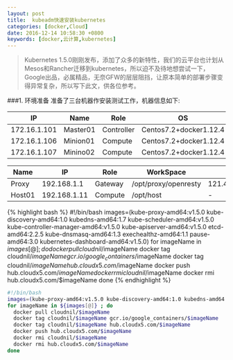 ```yaml
---
layout: post
title:  kubeadm快速安装kubernetes
categories: [docker,Cloud]
date: 2016-12-14 10:58:30 +0800
keywords: [docker,云计算,kubernetes]
---
```


>Kubernetes 1.5.0刚刚发布，添加了众多的新特性，我们的云平台也计划从Mesos和Rancher迁移到kubernetes，所以迫不及待地想尝试一下，Google出品，必属精品，无奈GFW的层层阻挡，让原本简单的部署步骤变得异常复杂，所以写下此文，供各位参考。

###1. 环境准备
准备了三台机器作安装测试工作，机器信息如下: 

|      IP      |   Name   |    Role    |           OS           |
|--------------|----------|------------|------------------------|
| 172.16.1.101 | Master01 | Controller | Centos7.2+docker1.12.4 |
| 172.16.1.106 | Minion01 | Compute    | Centos7.2+docker1.12.4 |
| 172.16.1.107 | Minino02 | Compute    | Centos7.2+docker1.12.4 |

|  Name  |      IP      |   Role  |      WorkSpace       |      EIP       |
|--------|--------------|---------|----------------------|----------------|
| Proxy  | 192.168.1.1  | Gateway | /opt/proxy/openresty | 121.43.163.218 |
| Host01 | 192.168.1.11 | Compute | /opt/host            | -              |

{% highlight bash %}
#!/bin/bash
images=(kube-proxy-amd64:v1.5.0 kube-discovery-amd64:1.0 kubedns-amd64:1.7 kube-scheduler-amd64:v1.5.0 kube-controller-manager-amd64:v1.5.0 kube-apiserver-amd64:v1.5.0 etcd-amd64:2.2.5 kube-dnsmasq-amd64:1.3 exechealthz-amd64:1.1 pause-amd64:3.0 kubernetes-dashboard-amd64:v1.5.0)
for imageName in ${images[@]} ; do
  docker pull cloudnil/$imageName
  docker tag cloudnil/$imageName gcr.io/google_containers/$imageName
  docker tag cloudnil/$imageName hub.cloudx5.com/$imageName
  docker push hub.cloudx5.com/$imageName
  docker rmi cloudnil/$imageName
  docker rmi hub.cloudx5.com/$imageName
done
{% endhighlight %}

```bash
#!/bin/bash
images=(kube-proxy-amd64:v1.5.0 kube-discovery-amd64:1.0 kubedns-amd64:1.7 kube-scheduler-amd64:v1.5.0 kube-controller-manager-amd64:v1.5.0 kube-apiserver-amd64:v1.5.0 etcd-amd64:2.2.5 kube-dnsmasq-amd64:1.3 exechealthz-amd64:1.1 pause-amd64:3.0 kubernetes-dashboard-amd64:v1.5.0)
for imageName in ${images[@]} ; do
  docker pull cloudnil/$imageName
  docker tag cloudnil/$imageName gcr.io/google_containers/$imageName
  docker tag cloudnil/$imageName hub.cloudx5.com/$imageName
  docker push hub.cloudx5.com/$imageName
  docker rmi cloudnil/$imageName
  docker rmi hub.cloudx5.com/$imageName
done
```